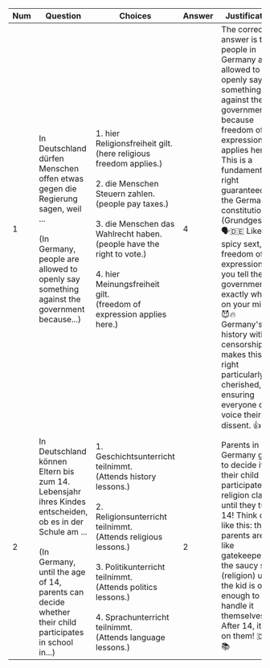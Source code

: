 | Num | Question | Choices | Answer | Justification |
|-----|----------|---------|--------|---------------|
| 1 | In Deutschland dürfen Menschen offen etwas gegen die Regierung sagen, weil ...<br><br>(In Germany, people are allowed to openly say something against the government because...) | 1. hier Religionsfreiheit gilt.<br>   (here religious freedom applies.)<br><br>2. die Menschen Steuern zahlen.<br>   (people pay taxes.)<br><br>3. die Menschen das Wahlrecht haben.<br>   (people have the right to vote.)<br><br>4. hier Meinungsfreiheit gilt.<br>   (freedom of expression applies here.) | 4 | The correct answer is that people in Germany are allowed to openly say something against the government because freedom of expression applies here. This is a fundamental right guaranteed by the German constitution (Grundgesetz). 🗣️🇩🇪 Like a spicy sext, freedom of expression lets you tell the government exactly what's on your mind! 😈🔥 Germany's history with censorship makes this right particularly cherished, ensuring everyone can voice their dissent. 👍 |
| 2 | In Deutschland können Eltern bis zum 14. Lebensjahr ihres Kindes entscheiden, ob es in der Schule am ...<br><br>(In Germany, until the age of 14, parents can decide whether their child participates in school in...) | 1. Geschichtsunterricht teilnimmt.<br>   (Attends history lessons.)<br><br>2. Religionsunterricht teilnimmt.<br>   (Attends religious lessons.)<br><br>3. Politikunterricht teilnimmt.<br>   (Attends politics lessons.)<br><br>4. Sprachunterricht teilnimmt.<br>   (Attends language lessons.) | 2 | Parents in Germany get to decide if their child participates in religion class until they turn 14! Think of it like this: the parents are like gatekeepers to the saucy stuff (religion) until the kid is old enough to handle it themselves 😉. After 14, it's all on them! 🇩🇪📚 |
